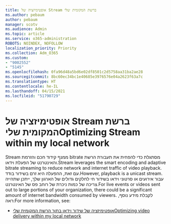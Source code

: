 ```yaml
---
title: אופטימיזציה של Stream ברשת המקומית שלי
ms.author: pebaum
author: pebaum
manager: scotv
ms.audience: Admin
ms.topic: article
ms.service: o365-administration
ROBOTS: NOINDEX, NOFOLLOW
localization_priority: Priority
ms.collection: Adm_O365
ms.custom:
- "9002552"
- "5145"
ms.openlocfilehash: 0fa96d48a5bd6e02df8501c2d5758aa31ba2ae28
ms.sourcegitcommit: 8bc60ec34bc1e40685e3976576e04a2623f63a7c
ms.translationtype: HT
ms.contentlocale: he-IL
ms.lasthandoff: 04/15/2021
ms.locfileid: "51790729"
---
```

# <a name="optimizing-stream-within-my-local-network"></a><span data-ttu-id="6471f-102">אופטימיזציה של Stream ברשת המקומית שלי</span><span class="sxs-lookup"><span data-stu-id="6471f-102">Optimizing Stream within my local network</span></span>

<span data-ttu-id="6471f-103">Stream ממנף קידוד חכם והזרמת bitrate מסתגלת כדי להפחית את תעבורת הרשת והאינטרנט של הפעלת וידאו.</span><span class="sxs-lookup"><span data-stu-id="6471f-103">Stream leverages the smart encoding and adaptive bitrate streaming to reduce network and internet traffic of video playback.</span></span> <span data-ttu-id="6471f-104">עם זאת, ההפעלה היא זרם בשידור בודד.</span><span class="sxs-lookup"><span data-stu-id="6471f-104">However, playback is a unicast stream.</span></span> <span data-ttu-id="6471f-105">עבור אירועים או סרטוני וידאו בשידור חי לחלקים גדולים של הארגון שלך, ייתכן שתהייה צריכה של כמות ניכרת של רוחב פס של האינטרנט.</span><span class="sxs-lookup"><span data-stu-id="6471f-105">For live events or videos sent out to large portions of your organization, there could be a significant amount of internet bandwidth consumed by viewers.</span></span> <span data-ttu-id="6471f-106">לקבלת מידע נוסף, ראה:</span><span class="sxs-lookup"><span data-stu-id="6471f-106">For more information, see:</span></span>

- [<span data-ttu-id="6471f-107">אופטימיזציה של שידור וידאו בתוך הרשת המקומית שלי</span><span class="sxs-lookup"><span data-stu-id="6471f-107">Optimizing video delivery within my local network</span></span>](https://docs.microsoft.com/stream/network-overview#optimizing-video-delivery-within-my-local-network)
